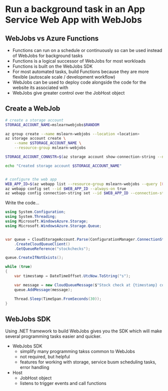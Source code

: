 # Run a background task in an App Service Web App with WebJobs


## WebJobs vs Azure Functions

- Functions can run on a schedule or continuously so can be used instead of WebJobs for background tasks
- Functions is a logical successor of WebJobs for most workloads
- Functions is built on the WebJobs SDK
- For most automated tasks, build Functions because they are more flexible (autoscale scale / development workflow)
- WebJobs can be used to deploy code alongside the code for the website its associated with
- WebJobs give greater control over the JobHost object


## Create a WebJob


```sh
# create a storage account
STORAGE_ACCOUNT_NAME=mslearnwebjobs$RANDOM

az group create --name mslearn-webjobs --location <location>
az storage account create \
    --name $STORAGE_ACCOUNT_NAME \
    --resource-group mslearn-webjobs

STORAGE_ACCOUNT_CONNSTR=$(az storage account show-connection-string --name $STORAGE_ACCOUNT_NAME --query connectionString --output tsv)

echo "Created storage account $STORAGE_ACCOUNT_NAME"


# configure the web app
WEB_APP_ID=$(az webapp list --resource-group mslearn-webjobs --query [0].id --output tsv)
az webapp config set --id $WEB_APP_ID --always-on true
az webapp config connection-string set --id $WEB_APP_ID --connection-string-type Custom --settings StorageAccount=$STORAGE_ACCOUNT_CONNSTR
```

Write the code...

```csharp
using System.Configuration;
using System.Threading;
using Microsoft.WindowsAzure.Storage;
using Microsoft.WindowsAzure.Storage.Queue;


var queue = CloudStorageAccount.Parse(ConfigurationManager.ConnectionStrings["StorageAccount"].ConnectionString)
    .CreateCloudQueueClient()
    .GetQueueReference("stockchecks");

queue.CreateIfNotExists();

while (true)
{
    var timestamp = DateTimeOffset.UtcNow.ToString("s");

    var message = new CloudQueueMessage($"Stock check at {timestamp} completed");
    queue.AddMessage(message);

    Thread.Sleep(TimeSpan.FromSeconds(30));
}
```


## WebJobs SDK

Using .NET framework to build WebJobs gives you the SDK which will make several programming tasks easier and quicker.

- WebJobs SDK
    - simplify many programming takss common to WebJobs
    - not required, but helpful
    - features for working with storage, service busm scheduling tasks, error handling
- Host
    - JobHost object
    - listens to trigger events and call functions

